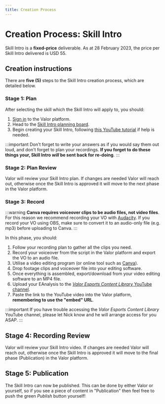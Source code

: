 ```yaml
---
title: Creation Process
---
```


# Creation Process: Skill Intro

Skill Intro is a **fixed-price** deliverable. As at 28 February 2023, the price per Skill Intro delivered is USD 55.

## Creation instructions

There are **five (5)** steps to the Skill Intro creation process, which are detailed below.

### Stage 1: Plan

After selecting the skill which the Skill Intro will apply to, you should:

1. [Sign in](https://app.valoresports.com/sign-in) to the Valor platform.
1. Head to the [Skill Intro planning board](https://app.valoresports.com/content-creation/SKILL_INTRO/prepare/list).
2. Begin creating your Skill Intro, following [this YouTube tutorial](https://youtu.be/g0QCtLxJBYU) if help is needed.

:::important
Don't forget to write your answers as if you would say them out loud, and don't forget to plan your recordings. **If you forget to do these things your, Skill Intro _will_ be sent back for re-doing**.
:::

### Stage 2: Plan Review

Valor will review your Skill Intro plan. If changes are needed Valor will reach out, otherwise once the Skill Intro is approved it will move to the next phase in the Valor platform.

### Stage 3: Record

:::warning
**Canva requires voiceover clips to be audio files, not video files**. For this reason we recommend recording your VO with [Audacity](https://www.audacityteam.org/). If you record your VO using OBS, make sure to convert it to an audio-only file (e.g. mp3) before uploading to Canva.
:::

In this phase, you should:

1. Follow your recording plan to gather all the clips you need.
1. Record your voiceover from the script in the Valor platform and export the VO to an audio file.
1. Utilise a video editing program (or online tool such as [Canva](https://www.canva.com/)).
1. Drop footage clips and voiceover file into your editing software.
1. Once everything is assembled, export/download from your video editing software to an MP4 file.
1. Upload your EAnalysis to the [_Valor Esports Content Library_ YouTube channel](https://studio.youtube.com/channel/UCuBq5lmGJjSH0Hi7H3vwA3w).
1. Paste the link to the YouTube video into the Valor platform, **remembering to use the "embed" URL**.

:::important
If you have trouble accessing the _Valor Esports Content Library_ YouTube channel, please let Nick know and he will arrange access for you ASAP.
:::

## Stage 4: Recording Review

Valor will review your Skill Intro video. If changes are needed Valor will reach out, otherwise once the Skill Intro is approved it will move to the final phase (Publication) in the Valor platform.

## Stage 5: Publication

The Skill Intro can now be published. This can be done by either Valor or yourself, so if you see a piece of content in "Publication" then feel free to push the green _Publish_ button yourself!
